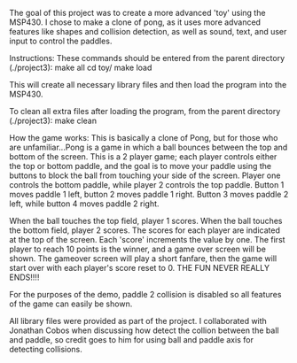 The goal of this project was to create a more advanced 'toy' using the MSP430.
I chose to make a clone of pong, as it uses more advanced features like
shapes and collision detection, as well as sound, text, and user input to
control the paddles.

Instructions:
These commands should be entered from the parent directory (./project3):
make all
cd toy/
make load

This will create all necessary library files and then load the program into
the MSP430.

To clean all extra files after loading the program, from the parent directory
(./project3):
make clean

How the game works:
This is basically a clone of Pong, but for those who are unfamiliar...Pong
is a game in which a ball bounces between the top and bottom of the screen.
This is a 2 player game; each player controls either the top or bottom paddle,
and the goal is to move your paddle using the buttons to block the ball
from touching your side of the screen. Player one controls the bottom paddle,
while player 2 controls the top paddle. Button 1 moves paddle 1 left, button
2 moves paddle 1 right. Button 3 moves paddle 2 left, while button 4 moves
paddle 2 right.

When the ball touches the top field, player 1 scores. When the ball touches
the bottom field, player 2 scores. The scores for each player are indicated
at the top of the screen. Each 'score' increments the value by one. The first
player to reach 10 points is the winner, and a game over screen will be shown.
The gameover screen will play a short fanfare, then the game will start over
with each player's score reset to 0. THE FUN NEVER REALLY ENDS!!!!

For the purposes of the demo, paddle 2 collision is disabled so all features
of the game can easily be shown.

All library files were provided as part of the project. I collaborated with
Jonathan Cobos when discussing how detect the collion between the ball and
paddle, so credit goes to him for using ball and paddle axis for detecting
collisions.
